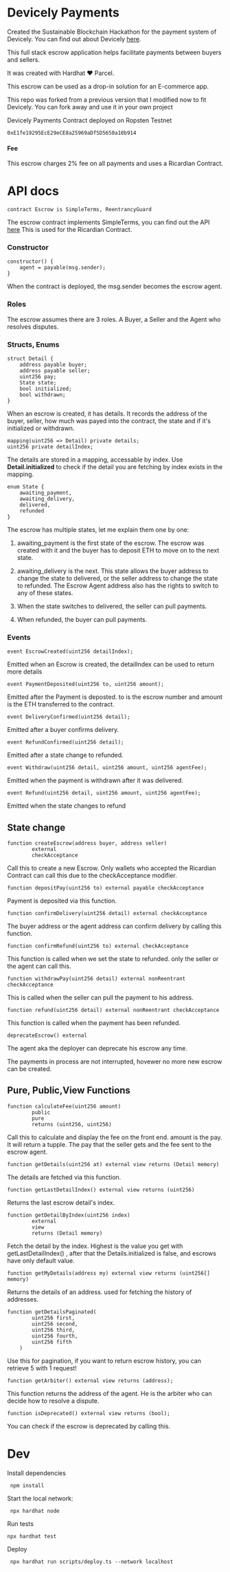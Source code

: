 # Devicely Payments

Created the Sustainable Blockchain Hackathon for the payment system of Devicely.
You can find out about Devicely [here](https://github.com/StrawberryChocolateFudge/Devicely).

This full stack escrow application helps facilitate payments between buyers and sellers.

It was created with Hardhat ❤️ Parcel.

This escrow can be used as a drop-in solution for an E-commerce app.

This repo was forked from a previous version that I modified now to fit Devicely.
You can fork away and use it in your own project

Devicely Payments Contract deployed on Ropsten Testnet

    0xE1fe19295EcE29eCE8a25969aDf5D5650a10b914

#### Fee

This escrow charges 2% fee on all payments and uses a Ricardian Contract.

# API docs

    contract Escrow is SimpleTerms, ReentrancyGuard

The escrow contract implements SimpleTerms, you can find out the API [here](https://www.npmjs.com/package/@ricardianfabric/simpleterms)
This is used for the Ricardian Contract.

### Constructor

    constructor() {
        agent = payable(msg.sender);
    }

When the contract is deployed, the msg.sender becomes the escrow agent.

### Roles

The escrow assumes there are 3 roles. A Buyer, a Seller and the Agent who resolves disputes.

### Structs, Enums

    struct Detail {
        address payable buyer;
        address payable seller;
        uint256 pay;
        State state;
        bool initialized;
        bool withdrawn;
    }

When an escrow is created, it has details. It records the address of the buyer, seller, how much was payed into the contract, the state and if it's initialized or withdrawn.

    mapping(uint256 => Detail) private details;
    uint256 private detailIndex;

The details are stored in a mapping, accessable by index.
Use **Detail.initialized** to check if the detail you are fetching by index exists in the mapping.

    enum State {
        awaiting_payment,
        awaiting_delivery,
        delivered,
        refunded
    }

The escrow has multiple states, let me explain them one by one:

1. awaiting_payment is the first state of the escrow. The escrow was created with it and the buyer has to deposit ETH to move on to the next state.

2. awaiting_delivery is the next. This state allows the buyer address to change the state to delivered, or the seller address to change the state to refunded. The Escrow Agent address also has the rights to switch to any of these states.

3. When the state switches to delivered, the seller can pull payments.

4. When refunded, the buyer can pull payments.

### Events

    event EscrowCreated(uint256 detailIndex);

Emitted when an Escrow is created, the detailIndex can be used to return more details

    event PaymentDeposited(uint256 to, uint256 amount);

Emitted after the Payment is deposted. to is the escrow number and amount is the ETH transferred to the contract.

    event DeliveryConfirmed(uint256 detail);

Emitted after a buyer confirms delivery.

    event RefundConfirmed(uint256 detail);

Emitted after a state change to refunded.

    event Withdraw(uint256 detail, uint256 amount, uint256 agentFee);

Emitted when the payment is withdrawn after it was delivered.

    event Refund(uint256 detail, uint256 amount, uint256 agentFee);

Emitted when the state changes to refund

## State change

    function createEscrow(address buyer, address seller)
            external
            checkAcceptance

Call this to create a new Escrow. Only wallets who accepted the Ricardian Contract can call this due to the checkAcceptance modifier.

    function depositPay(uint256 to) external payable checkAcceptance

Payment is deposited via this function.

    function confirmDelivery(uint256 detail) external checkAcceptance

The buyer address or the agent address can confirm delivery by calling this function.

    function confirmRefund(uint256 to) external checkAcceptance

This function is called when we set the state to refunded. only the seller or the agent can call this.

    function withdrawPay(uint256 detail) external nonReentrant checkAcceptance

This is called when the seller can pull the payment to his address.

    function refund(uint256 detail) external nonReentrant checkAcceptance

This function is called when the payment has been refunded.

    deprecateEscrow() external

The agent aka the deployer can deprecate his escrow any time.

The payments in process are not interrupted, hovewer no more new escrow can be created.

## Pure, Public,View Functions

    function calculateFee(uint256 amount)
            public
            pure
            returns (uint256, uint256)

Call this to calculate and display the fee on the front end.
amount is the pay. It will return a tupple. The pay that the seller gets and the fee sent to the escrow agent.

    function getDetails(uint256 at) external view returns (Detail memory)

The details are fetched via this function.

    function getLastDetailIndex() external view returns (uint256)

Returns the last escrow detail's index.

    function getDetailByIndex(uint256 index)
            external
            view
            returns (Detail memory)

Fetch the detail by the index. Highest is the value you get with getLastDetailIndex() , after that the Details.initialized is false, and escrows have only default value.

    function getMyDetails(address my) external view returns (uint256[] memory)

Returns the details of an address. used for fetching the history of addresses.

    function getDetailsPaginated(
            uint256 first,
            uint256 second,
            uint256 third,
            uint256 fourth,
            uint256 fifth
        )

Use this for pagination, if you want to return escrow history, you can retrieve 5 with 1 request!

    function getArbiter() external view returns (address);

This function returns the address of the agent. He is the arbiter who can decide how to resolve a dispute.

    function isDeprecated() external view returns (bool);

You can check if the escrow is deprecated by calling this.

# Dev

Install dependencies

     npm install

Start the local network:

     npx hardhat node

Run tests

    npx hardhat test

Deploy

     npx hardhat run scripts/deploy.ts --network localhost
